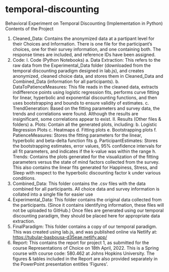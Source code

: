 # temporal-discounting
Behavioral Experiment on Temporal Discounting (Implementation in Python) 
Contents of the Project

1. Cleaned_Data: Contains the anonymized data at a partipant level for their Choices and Information. There is one file for the participant’s choices, one for their survey information, and one containing both. The response times are included, and reference IDs have been assigned. 
2. Code: 
I.	Code (Python Notebooks)
a.	Data Extraction: This refers to the raw data from the Experimental_Data folder (downloaded from the temporal discounting paradigm designed in lab.js), and creates anonymized, cleaned choice data, and stores them in Cleaned_Data and Combined_Data (information for all participants). 
b.	DataToPatienceMeasures: This file reads in the cleaned data, extracts indifference points using logistic regression fits, performs curve fitting for linear, hyperbolic and exponential discounting functions, and then uses bootstrapping and bounds to ensure validity of estimates. 
c.	TrendGeneration: Based on the fitting parameters and survey data, the trends and correlations were found. Although the results are insignificant, some correlations appear to exist. 
II.	Results (Other files & folders) 
a.	Plots: Contain all the generated plots, including:
b.	Logistic Regression Plots
c.	Heatmaps
d.	Fitting plots 
e.	Bootstrapping plots 
f.	PatienceMeasures: Stores the fitting parameters for the linear, hyperbolic and beta-delta function fits 
g.	ParticipantEstimates: Stores the bootstrapping estimates, error values, 95% confidence intervals for all fit parameters, and indicates if the k-value was within the range
h.	Trends: Contains the plots generated for the visualization of the fitting parameters versus the state of mind factors collected from the survey. This also contains the linear fits generated for Happiness, Stress, and Sleep with respect to the hyperbolic discounting factor k under various conditions. 
3. Combined_Data: This folder contains the .csv files with the data combined for all participants. All choice data and survey information is collated into a single file for easier use
4. Experimental_Data: This folder contains the original data collected from the participants. (Since it contains identifying information, these files will not be uploaded to GitHub.) Once files are generated using our temporal discounting paradigm, they should be placed here for appropriate data extraction. 
5. FinalParadigm: This folder contains a copy of our temporal paradigm. This was created using lab.js, and was published online via Netlify at: https://tubular-basbousa-d35eae.netlify.app/
6. Report: This contains the report for project 1, as submitted for the course Representations of Choice on 18th April, 2022. This is a Spring course with course code: 580.462 at Johns Hopkins University. The figures & tables included in the Report are also provided separately in the PowerPoint presentation entitles ‘Figures’. 


